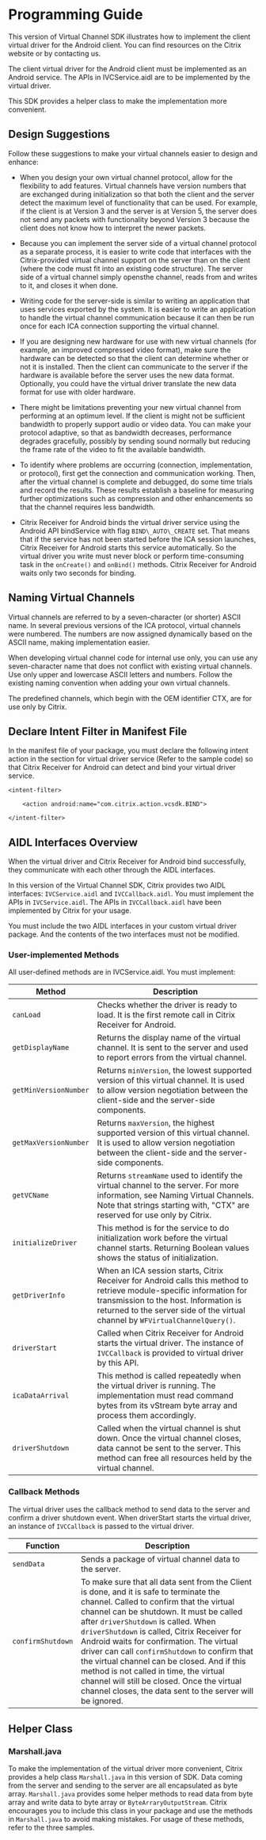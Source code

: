 # Programming Guide

This version of Virtual Channel SDK illustrates how to implement the client virtual driver for the Android client. You can find resources on the Citrix website or by contacting us.

The client virtual driver for the Android client must be implemented as an Android service. The APIs in IVCService.aidl are to be implemented by the virtual driver.

This SDK provides a helper class to make the implementation more convenient.

## Design Suggestions


Follow these suggestions to make your virtual channels easier to design
and enhance:

* When you design your own virtual channel protocol, allow for the flexibility to add features. Virtual channels have version numbers that are exchanged during initialization so that both the client and the server detect the maximum level of functionality that can be used. For example, if the client is at Version 3 and the server is at Version 5, the server does not send any packets with functionality beyond Version 3 because the client does not know how to interpret the newer packets.

* Because you can implement the server side of a virtual channel protocol as a separate process, it is easier to write code that interfaces with the Citrix-provided virtual channel support on the server than on the client (where the code must fit into an existing code structure). The server side of a virtual channel simply opensthe channel, reads from and writes to it, and closes it when done.

* Writing code for the server-side is similar to writing an application that uses services exported by the system. It is easier to write an application to handle the virtual channel communication because it can then be run once for each ICA connection supporting the virtual channel.

* If you are designing new hardware for use with new virtual channels (for example, an improved compressed video format), make sure the hardware can be detected so that the client can determine whether or not it is installed. Then the client can communicate to the server if the hardware is available before the server uses the new data format. Optionally, you could have the virtual driver translate the new data format for use with older hardware.

* There might be limitations preventing your new virtual channel from performing at an optimum level. If the client is might not be sufficient bandwidth to properly support audio or video data. You can make your protocol adaptive, so that as
    bandwidth decreases, performance degrades gracefully, possibly by
    sending sound normally but reducing the frame rate of the video to
    fit the available bandwidth.

* To identify where problems are occurring (connection,
    implementation, or protocol), first get the connection and
    communication working. Then, after the virtual channel is complete
    and debugged, do some time trials and record the results. These
    results establish a baseline for measuring further optimizations
    such as compression and other enhancements so that the channel
    requires less bandwidth.

* Citrix Receiver for Android binds the virtual driver service using
    the Android API bindService with flag `BIND\_AUTO\_CREATE` set. That
    means that if the service has not been started before the ICA
    session launches, Citrix Receiver for Android starts this
    service automatically. So the virtual driver you write must never
    block or perform time-consuming task in the `onCreate()` and `onBind()`
    methods. Citrix Receiver for Android waits only two seconds
    for binding.

## Naming Virtual Channels

Virtual channels are referred to by a seven-character (or shorter) ASCII
name. In several previous versions of the ICA protocol, virtual channels
were numbered. The numbers are now assigned dynamically based on the
ASCII name, making implementation easier.

When developing virtual channel code for internal use only, you can use
any seven-character name that does not conflict with existing virtual
channels. Use only upper and lowercase ASCII letters and numbers. Follow
the existing naming convention when adding your own virtual channels.

The predefined channels, which begin with the OEM identifier CTX, are
for use only by Citrix.

## Declare Intent Filter in Manifest File


In the manifest file of your package, you must declare the following
intent action in the section for virtual driver service (Refer to the
sample code) so that Citrix Receiver for Android can detect and bind
your virtual driver service.

```
<intent-filter>

	<action android:name="com.citrix.action.vcsdk.BIND">

</intent-filter>
```
## AIDL Interfaces Overview

When the virtual driver and Citrix Receiver
for Android bind successfully, they communicate with each other through
the AIDL interfaces.

In this version of the Virtual Channel SDK, Citrix provides two AIDL
interfaces: `IVCService.aidl` and `IVCCallback.aidl`. You must implement the
APIs in `IVCService.aidl`. The APIs in `IVCCallback.aidl` have been
implemented by Citrix for your usage.

You must include the two AIDL interfaces in your custom virtual driver
package. And the contents of the two interfaces must not be modified.

### User-implemented Methods

All user-defined methods are in IVCService.aidl. You must implement:

| Method               | Description                                                                                                                                                                                                                                   |
|----------------------|-----------------------------------------------------------------------------------------------------------------------------------------------------------------------------------------------------------------------------------------------|
| `canLoad`             | Checks whether the driver is ready to load. It is the first remote call in Citrix Receiver for Android.                                                                                                                                       |
| `getDisplayName`       | Returns the display name of the virtual channel. It is sent to the server and used to report errors from the virtual channel.                                                                                                                 |
| `getMinVersionNumber`  | Returns `minVersion`, the lowest supported version of this virtual channel. It is used to allow version negotiation between the client-side and the server-side components.                                                                     |
|  `getMaxVersionNumber` | Returns `maxVersion`, the highest supported version of this virtual channel. It is used to allow version negotiation between the client-side and the server-side components.                                                                    |
| `getVCName`            | Returns `streamName` used to identify the virtual channel to the server. For more information, see Naming Virtual Channels. Note that strings starting with, "CTX" are reserved for use only by Citrix.                                         |
| `initializeDriver`     | This method is for the service to do initialization work before the virtual channel starts. Returning Boolean values shows the status of initialization.                                                                                      |
| `getDriverInfo`        | When an ICA session starts, Citrix Receiver for Android calls this method to retrieve module-specific information for transmission to the host. Information is returned to the server side of the virtual channel by `WFVirtualChannelQuery()`. |
| `driverStart`          | Called when Citrix Receiver for Android starts the virtual driver. The instance of `IVCCallback` is provided to virtual driver by this API.                                                                                                     |
| `icaDataArrival`       | This method is called repeatedly when the virtual driver is running. The implementation must read command bytes from its vStream byte array and process them accordingly.                                                                     |
| `driverShutdown`       | Called when the virtual channel is shut down. Once the virtual channel closes, data cannot be sent to the server. This method can free all resources held by the virtual channel.                                                             |
### Callback Methods

The virtual driver uses the callback method to send data to the server and confirm a driver shutdown event. When driverStart starts the virtual driver, an instance of `IVCCallback` is passed to the virtual driver.

| Function        | Description                                                                                                                                                                                                                                                                                                                                                                                                                                                                                                                                                         |
|-----------------|---------------------------------------------------------------------------------------------------------------------------------------------------------------------------------------------------------------------------------------------------------------------------------------------------------------------------------------------------------------------------------------------------------------------------------------------------------------------------------------------------------------------------------------------------------------------|
| `sendData`        | Sends a package of virtual channel data to the server.                                                                                                                                                                                                                                                                                                                                                                                                                                                                                                              |
| `confirmShutdown` | To make sure that all data sent from the Client is done, and it is safe to terminate the channel. Called to confirm that the virtual channel can be shutdown. It must be called after `driverShutdown` is called. When `driverShutdown` is called, Citrix Receiver for Android waits for confirmation. The virtual driver can call `confirmShutdown` to confirm that the virtual channel can be closed. And if this method is not called in time, the virtual channel will still be closed. Once the virtual channel closes, the data sent to the server will be ignored. |

## Helper Class

### Marshall.java

To make the implementation of the virtual driver more convenient, Citrix provides a help class `Marshall.java` in this version of SDK. Data coming from the server and sending to the server are all encapsulated as byte array. `Marshall.java` provides some helper methods to read data from byte array and write data to byte array or `ByteArraryOutputStream`. Citrix encourages you to include this class in your package and use the methods in `Marshall.java` to avoid making mistakes. For usage of these methods, refer to the three samples.
